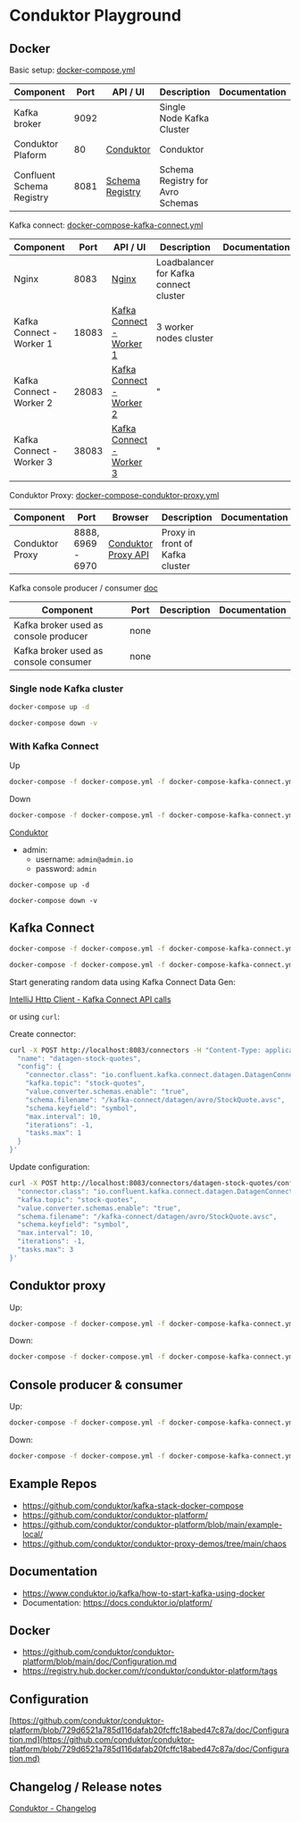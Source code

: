 # Conduktor Playground

## Docker

Basic setup: [docker-compose.yml](docker-compose.yml)

| Component                                    | Port  | API / UI                                 | Description                      | Documentation |
|----------------------------------------------|-------|------------------------------------------|----------------------------------|---------------|
| Kafka broker                                 | 9092  |                                          | Single Node Kafka Cluster        |               |
| Conduktor Plaform                            | 80    | [Conduktor](http://localhost)            | Conduktor                        |               |
| Confluent Schema Registry                    | 8081  | [Schema Registry](http://localhost:8081) | Schema Registry for Avro Schemas |               |

Kafka connect: [docker-compose-kafka-connect.yml](docker-compose-kafka-connect.yml)

| Component                | Port  | API / UI                                            | Description                            | Documentation |
|--------------------------|-------|-----------------------------------------------------|----------------------------------------|---------------|
| Nginx                    | 8083  | [Nginx](http://localhost:8083)                      | Loadbalancer for Kafka connect cluster |               |
| Kafka Connect - Worker 1 | 18083 | [Kafka Connect - Worker 1](http://localhost:18083)  | 3 worker nodes cluster                 |               |
| Kafka Connect - Worker 2 | 28083 | [Kafka Connect - Worker 2](http://localhost:28083)  | "                                      |               |
| Kafka Connect - Worker 3 | 38083 | [Kafka Connect - Worker 3](http://localhost:38083)  | "                                      |               |

Conduktor Proxy: [docker-compose-conduktor-proxy.yml](docker-compose-conduktor-proxy.yml)

| Component                | Port              | Browser                                      | Description                     | Documentation |
|--------------------------|-------------------|----------------------------------------------|---------------------------------|---------------|
| Conduktor Proxy          | 8888, 6969 - 6970 | [Conduktor Proxy API](http://localhost:8888) | Proxy in front of Kafka cluster |               |

Kafka console producer / consumer [doc](docker-compose-console-consumer-producer.yml)


| Component                             | Port | Description | Documentation |
|---------------------------------------|------|-------------|---------------|
| Kafka broker used as console producer | none |             |               |  
| Kafka broker used as console consumer | none |             |               |  

### Single node Kafka cluster

```bash
docker-compose up -d
```

```bash
docker-compose down -v
```

### With Kafka Connect

Up

```bash
docker-compose -f docker-compose.yml -f docker-compose-kafka-connect.yml up -d 
```

Down

```bash
docker-compose -f docker-compose.yml -f docker-compose-kafka-connect.yml down -v
```

[Conduktor](http://localhost/admin/)

* admin:
  * username: `admin@admin.io`
  * password: `admin`

```
docker-compose up -d
```

```
docker-compose down -v
```

## Kafka Connect

```bash
docker-compose -f docker-compose.yml -f docker-compose-kafka-connect.yml up -d
```

```bash
docker-compose -f docker-compose.yml -f docker-compose-kafka-connect.yml down -v
```

Start generating random data using Kafka Connect Data Gen:

[IntelliJ Http Client - Kafka Connect API calls](http-calls/kafka-connect/kafka-connect-data-gen.http)

or using `curl`: 

Create connector:

```bash
curl -X POST http://localhost:8083/connectors -H "Content-Type: application/json" -d '{
  "name": "datagen-stock-quotes",
  "config": {
    "connector.class": "io.confluent.kafka.connect.datagen.DatagenConnector",
    "kafka.topic": "stock-quotes",
    "value.converter.schemas.enable": "true",
    "schema.filename": "/kafka-connect/datagen/avro/StockQuote.avsc",
    "schema.keyfield": "symbol",
    "max.interval": 10,
    "iterations": -1,
    "tasks.max": 1
  }
}'
```

Update configuration:

```bash
curl -X POST http://localhost:8083/connectors/datagen-stock-quotes/config -H "Content-Type: application/json" -d '{
  "connector.class": "io.confluent.kafka.connect.datagen.DatagenConnector",
  "kafka.topic": "stock-quotes",
  "value.converter.schemas.enable": "true",
  "schema.filename": "/kafka-connect/datagen/avro/StockQuote.avsc",
  "schema.keyfield": "symbol",
  "max.interval": 10,
  "iterations": -1,
  "tasks.max": 3
}'
```

## Conduktor proxy

Up:

```bash
docker-compose -f docker-compose.yml -f docker-compose-kafka-connect.yml -f docker-compose-conduktor-proxy.yml up -d
```

Down:

```bash
docker-compose -f docker-compose.yml -f docker-compose-kafka-connect.yml -f docker-compose-conduktor-proxy.yml down -v
```

## Console producer & consumer

Up:

```bash
docker-compose -f docker-compose.yml -f docker-compose-kafka-connect.yml -f docker-compose-conduktor-proxy.yml -f docker-compose-console-consumer-producer.yml up -d
```

Down:

```bash
docker-compose -f docker-compose.yml -f docker-compose-kafka-connect.yml -f docker-compose-conduktor-proxy.yml -f docker-compose-console-consumer-producer.yml down -v
```

## Example Repos

* https://github.com/conduktor/kafka-stack-docker-compose
* https://github.com/conduktor/conduktor-platform/
* https://github.com/conduktor/conduktor-platform/blob/main/example-local/
* https://github.com/conduktor/conduktor-proxy-demos/tree/main/chaos

## Documentation

* https://www.conduktor.io/kafka/how-to-start-kafka-using-docker
* Documentation: https://docs.conduktor.io/platform/

## Docker 

* https://github.com/conduktor/conduktor-platform/blob/main/doc/Configuration.md
* https://registry.hub.docker.com/r/conduktor/conduktor-platform/tags

## Configuration

[https://github.com/conduktor/conduktor-platform/blob/729d6521a785d116dafab20fcffc18abed47c87a/doc/Configuration.md](https://github.com/conduktor/conduktor-platform/blob/729d6521a785d116dafab20fcffc18abed47c87a/doc/Configuration.md)

## Changelog / Release notes

[Conduktor - Changelog](https://www.conduktor.io/changelog)